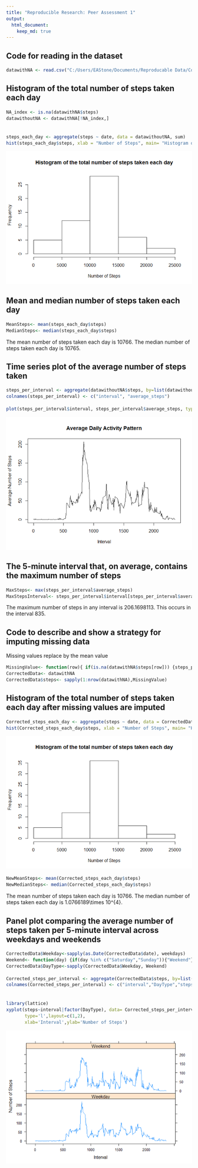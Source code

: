```yaml
---
title: "Reproducible Research: Peer Assessment 1"
output: 
  html_document:
    keep_md: true
---
```



## Code for reading in the dataset


```r
datawithNA <- read.csv("C:/Users/EAStone/Documents/Reproducable Data/Course Project 1/activity.csv")
```


## Histogram of the total number of steps taken each day


```r
NA_index <- is.na(datawithNA$steps)
datawithoutNA <- datawithNA[!NA_index,]


steps_each_day <- aggregate(steps ~ date, data = datawithoutNA, sum)
hist(steps_each_day$steps, xlab = "Number of Steps", main= "Histogram of the total number of steps taken each day")
```

![](PA1_template_files/figure-html/unnamed-chunk-2-1.png)<!-- -->
 
## Mean and median number of steps taken each day

```r
MeanSteps<- mean(steps_each_day$steps)
MedianSteps<- median(steps_each_day$steps)
```

The mean number of steps taken each day is 10766. 
The median number of steps taken each day is 10765.


## Time series plot of the average number of steps taken

```r
steps_per_interval <- aggregate(datawithoutNA$steps, by=list(datawithoutNA$interval), FUN=mean)
colnames(steps_per_interval) <- c("interval", "average_steps")

plot(steps_per_interval$interval, steps_per_interval$average_steps, type="l", xlab = "Interval", ylab = "Average Number of Steps", main = "Average Daily Activity Pattern")
```

![](PA1_template_files/figure-html/unnamed-chunk-4-1.png)<!-- -->

## The 5-minute interval that, on average, contains the maximum number of steps

```r
MaxSteps<- max(steps_per_interval$average_steps)
MaxStepsInterval<- steps_per_interval$interval[steps_per_interval$average_steps==max(steps_per_interval$average_steps)]
```

The maximum number of steps in any interval is 206.1698113.
This occurs in the interval 835.


## Code to describe and show a strategy for imputing missing data

Missing values replace by the mean value


```r
MissingValue<- function(row){ if(is.na(datawithNA$steps[row])) {steps_per_interval$average_steps[steps_per_interval$interval==datawithNA$interval[row]]} else datawithNA$steps[row]}
CorrectedData<- datawithNA
CorrectedData$steps<- sapply(1:nrow(datawithNA),MissingValue)
```

## Histogram of the total number of steps taken each day after missing values are imputed


```r
Corrected_steps_each_day <- aggregate(steps ~ date, data = CorrectedData, sum)
hist(Corrected_steps_each_day$steps, xlab = "Number of Steps", main= "Histogram of the total number of steps taken each day")
```

![](PA1_template_files/figure-html/unnamed-chunk-7-1.png)<!-- -->



```r
NewMeanSteps<- mean(Corrected_steps_each_day$steps)
NewMedianSteps<- median(Corrected_steps_each_day$steps)
```

The mean number of steps taken each day is 10766. 
The median number of steps taken each day is 1.0766189\times 10^{4}.

## Panel plot comparing the average number of steps taken per 5-minute interval across weekdays and weekends


```r
CorrectedData$Weekday<-sapply(as.Date(CorrectedData$date), weekdays)
Weekend<- function(day) {if(day %in% c("Saturday","Sunday")){"Weekend"} else "Weekday"}
CorrectedData$DayType<-sapply(CorrectedData$Weekday, Weekend)

Corrected_steps_per_interval <- aggregate(CorrectedData$steps, by=list(CorrectedData$interval,CorrectedData$DayType), FUN=mean)
colnames(Corrected_steps_per_interval) <- c("interval","DayType","steps")


library(lattice)
xyplot(steps~interval|factor(DayType), data= Corrected_steps_per_interval,
       type='l',layout=c(1,2),
       xlab='Interval',ylab='Number of Steps')
```

![](PA1_template_files/figure-html/unnamed-chunk-9-1.png)<!-- -->



